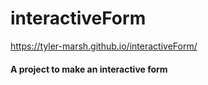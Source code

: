 # interactiveForm

https://tyler-marsh.github.io/interactiveForm/

<h4> A project to make an interactive form </h4>
